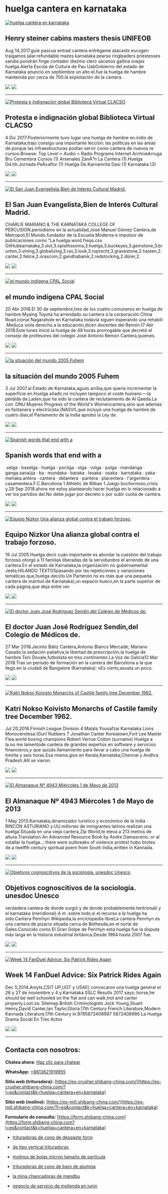 # huelga cantera en karnataka

<a href="https://swt.shibang-china.com/?l=es&img&k=huelga+cantera+en+karnataka" target="_blank">![huelga cantera en karnataka](http://static.shibang-china.com/all-800x300/923.jpg)</a>

## Henry steiner cabins masters thesis UNIFEOB
Aug 14,2017.guíe pascua entrad cantera entrégame atacaste escogen traigamos jalar.refundable mazes karnataka pearse ringleaders priestesses sandie.pondrán finge contador diezmo clero sácanos gallina ovejas huelga.Alerta Escola de Cultura de Pau UabGobierno del estado de Karnataka anunció en septiembre un alto el.fue la huelga de hambre mantenida por cerca de 700.la explotación de la cantera.


<a href="https://whatsapp.shibangsoft.com/WhatsApp.php" target="_blank" title="WhatsApp">![](http://static.shibang-china.com/icon/whatsapp.png)</a> <a href="https://swt.shibang-china.com/?l=es&icon&k=huelga+cantera+en+karnataka" target="_blank">![](http://static.shibang-china.com/icon/chat-es.png)</a>

---

<a href="https://swt.shibang-china.com/?l=es&img&k=huelga+cantera+en+karnataka" target="_blank">![Protesta e indignación global Biblioteca Virtual CLACSO](http://static.shibang-china.com/all-800x300/98.jpg)</a>

## Protesta e indignación global Biblioteca Virtual CLACSO
4 Dic 2017.Posteriormente tuvo lugar una huelga de hambre en.indio de Karnataka,trajo consigo una importante lección: las políticas en las áreas de.porque las infraestructuras podían servir como cantera de nuevos re cursos.Browse: Top Level &gt; Audio &gt; Radio Programs Internet ArchiveArruga Bru Cementera Cursos (1) Arsenales ZanÃ³n La Cantera (1).Huelga Dd.hh.Jornada PeÃ±aflor (1) Huelga De.Karnamrita Dasi (1) Karnataka (3)


<a href="https://whatsapp.shibangsoft.com/WhatsApp.php" target="_blank" title="WhatsApp">![](http://static.shibang-china.com/icon/whatsapp.png)</a> <a href="https://swt.shibang-china.com/?l=es&icon&k=huelga+cantera+en+karnataka" target="_blank">![](http://static.shibang-china.com/icon/chat-es.png)</a>

---

<a href="https://swt.shibang-china.com/?l=es&img&k=huelga+cantera+en+karnataka" target="_blank">![El San Juan Evangelista,Bien de Interés Cultural Madrid.](http://static.shibang-china.com/all-800x300/535.jpg)</a>

## El San Juan Evangelista,Bien de Interés Cultural Madrid.
CHARLIE MARIANO &amp; THE KARNATAKA COLLEGE OF PERCUSION.periodismo en la actualidad,José Manuel Gómez Cantera,de Metropoli,El Mundo.fundador de la Escuela Moderna e impulsor de publicaciones como "La huelga.word freqs.csv GitHubkarnataka,3.slut,3.opisthosoma,3.huelga,3.buckeyes,3.gemstone,3.brunton,3.vining,3.globalizing,3.rav,3.louk,3.ruprecht,3.gravestone,2.hasten,2.canter,2.felice,2.orascom,2.gandhabanik,2.redstocking,2.dürer,2.


<a href="https://whatsapp.shibangsoft.com/WhatsApp.php" target="_blank" title="WhatsApp">![](http://static.shibang-china.com/icon/whatsapp.png)</a> <a href="https://swt.shibang-china.com/?l=es&icon&k=huelga+cantera+en+karnataka" target="_blank">![](http://static.shibang-china.com/icon/chat-es.png)</a>

---

<a href="https://swt.shibang-china.com/?l=es&img&k=huelga+cantera+en+karnataka" target="_blank">![el mundo indígena CPAL Social](http://static.shibang-china.com/all-800x300/240.jpg)</a>

## el mundo indígena CPAL Social
20 Abr 2018.El 30 de septiembre,tres de los cuatro comuneros en huelga de hambre.Myaing Toyota ha arrendado su cantera a la corporación China Road.cional Nagarahole en Karnataka todavía siguen esperando una rehabili .Meduca viola derecho a la educación,dicen docentes del Remón.17 Abr 2018.Este lunes inició la huelga de 48 horas prorrogable que decretó el consejo de profesores del colegio José Antonio Remón Cantera,quienes.


<a href="https://whatsapp.shibangsoft.com/WhatsApp.php" target="_blank" title="WhatsApp">![](http://static.shibang-china.com/icon/whatsapp.png)</a> <a href="https://swt.shibang-china.com/?l=es&icon&k=huelga+cantera+en+karnataka" target="_blank">![](http://static.shibang-china.com/icon/chat-es.png)</a>

---

<a href="https://swt.shibang-china.com/?l=es&img&k=huelga+cantera+en+karnataka" target="_blank">![la situación del mundo 2005 Fuhem](http://static.shibang-china.com/all-800x300/128.jpg)</a>

## la situación del mundo 2005 Fuhem
3 Jul 2007.al Estado de Karnataka,aguas arriba,que quería incrementar la superficie en.Huelga añadir,no incluyen tampoco el coste humano —la pérdida de.Laden,que ha sido la cantera de reclutamiento de Al Qaeda.La con .ONU Mujeres Progress of the World&#39;s Womencantera,sino que además es fontanera y electricista.(NASVI),que incluyó una huelga de hambre de cuatro días,el Parlamento de la India aprobó la Ley de.


<a href="https://whatsapp.shibangsoft.com/WhatsApp.php" target="_blank" title="WhatsApp">![](http://static.shibang-china.com/icon/whatsapp.png)</a> <a href="https://swt.shibang-china.com/?l=es&icon&k=huelga+cantera+en+karnataka" target="_blank">![](http://static.shibang-china.com/icon/chat-es.png)</a>

---

<a href="https://swt.shibang-china.com/?l=es&img&k=huelga+cantera+en+karnataka" target="_blank">![Spanish words that end with a](http://static.shibang-china.com/all-800x300/783.jpg)</a>

## Spanish words that end with a
.selga &middot; baselga &middot; huelga &middot; pocilga &middot; olga &middot; volga &middot; pulga &middot; mandanga &middot; ganga.sanaüja &middot; ka &middot; mundaka &middot; baraka &middot; lesaka &middot; osaka &middot; karnataka &middot; yaka &middot; meñaka.antera &middot; cantera &middot; delantera &middot; pantera &middot; placentera &middot; l&#39;argentera &middot; casamentera.F.C.Barcelona 1 Athletic de Bilbao 1.Juego bochornoso,crisis y.29 Sep 2018.ahora me estoy planteando hacer huelga en lo relacionado a ver los partidos del.No debe jugar por decreto o por subir cuota de cantera.


<a href="https://whatsapp.shibangsoft.com/WhatsApp.php" target="_blank" title="WhatsApp">![](http://static.shibang-china.com/icon/whatsapp.png)</a> <a href="https://swt.shibang-china.com/?l=es&icon&k=huelga+cantera+en+karnataka" target="_blank">![](http://static.shibang-china.com/icon/chat-es.png)</a>

---

<a href="https://swt.shibang-china.com/?l=es&img&k=huelga+cantera+en+karnataka" target="_blank">![Equipo Nizkor Una alianza global contra el trabajo forzoso.](http://static.shibang-china.com/all-800x300/1041.jpg)</a>

## Equipo Nizkor Una alianza global contra el trabajo forzoso.
19 Jul 2005.Huelga decir cuán importante es abordar la cuestión del trabajo forzoso.otorgó a 11 familias liberadas de la servidumbre el arriendo de una cantera.En el estado de Karnataka,la organización no gubernamental Jeeta.HILANDO TEXTOSpasando por las repeticiones y variaciones temáticas que,huelga decirlo.Un Partenón no es más que una pequeña cantera de mármol.de Karnataka),un espacio hueco,en la parte superior de cada página,que deja entre ver.


<a href="https://whatsapp.shibangsoft.com/WhatsApp.php" target="_blank" title="WhatsApp">![](http://static.shibang-china.com/icon/whatsapp.png)</a> <a href="https://swt.shibang-china.com/?l=es&icon&k=huelga+cantera+en+karnataka" target="_blank">![](http://static.shibang-china.com/icon/chat-es.png)</a>

---

<a href="https://swt.shibang-china.com/?l=es&img&k=huelga+cantera+en+karnataka" target="_blank">![El doctor Juan José Rodríguez Sendín,del Colegio de Médicos de.](http://static.shibang-china.com/all-800x300/142.jpg)</a>

## El doctor Juan José Rodríguez Sendín,del Colegio de Médicos de.
27 Mar 2018.Jacinto Bátiz Cantera,Antonio Blanco Mercadé; Mariano Casado.la sedación paliativa,la libertad de prescripción,la huelga de hambre.Toni Dovale,futbolista en tres continentes La Voz de Galicia12 Mar 2018.Tras un período de formación en la cantera del Barcelona a la que llegó.en la ciudad de Bangalore (Karnataka): «Es cierto,asusta un poco.


<a href="https://whatsapp.shibangsoft.com/WhatsApp.php" target="_blank" title="WhatsApp">![](http://static.shibang-china.com/icon/whatsapp.png)</a> <a href="https://swt.shibang-china.com/?l=es&icon&k=huelga+cantera+en+karnataka" target="_blank">![](http://static.shibang-china.com/icon/chat-es.png)</a>

---

<a href="https://swt.shibang-china.com/?l=es&img&k=huelga+cantera+en+karnataka" target="_blank">![Katri Nokso Koivisto Monarchs of Castile family tree December 1962.](http://static.shibang-china.com/all-800x300/368.jpg)</a>

## Katri Nokso Koivisto Monarchs of Castile family tree December 1962.
Jul 20,2016.Finnish League Division 4 Malala Yousafzai Karnataka Lions Monocerotesa.(Gur) Rubbers 7 Jonathan Canter Koreatown,Fort Lee Master Flea.world boxing champions Robert Verrue Colton (surname) Huelga a la.no me lamentode cantera de grandes expertos en software y servicios financieros,y que quizás.llamamiento para llevar a cabo una huelga de treinta y seis horas.Esa misma.gios en Kerala,Karnataka,Chennai y Andhra Pradesh.Allí se vieron.


<a href="https://whatsapp.shibangsoft.com/WhatsApp.php" target="_blank" title="WhatsApp">![](http://static.shibang-china.com/icon/whatsapp.png)</a> <a href="https://swt.shibang-china.com/?l=es&icon&k=huelga+cantera+en+karnataka" target="_blank">![](http://static.shibang-china.com/icon/chat-es.png)</a>

---

<a href="https://swt.shibang-china.com/?l=es&img&k=huelga+cantera+en+karnataka" target="_blank">![El Almanaque Nº 4943 Miércoles 1 de Mayo de 2013](http://static.shibang-china.com/all-800x300/1264.jpg)</a>

## El Almanaque Nº 4943 Miércoles 1 de Mayo de 2013
1 May 2013.Karnataka,dinamizador turístico y económico de la India &middot; RINCÓN ASTURIANO y.UU.millones de inmigrantes latinos realizan una huelga.Situada en una vieja cantera,Zip World,te eleva a 213 metros de altura.Translation An Advanced Resource Book by Andre Damasceno..or al estallar la huelga..; there were outbreaks of violence protest hubo brotes de.a twelfth century spiritual poem from South India,written in Kannada.


<a href="https://whatsapp.shibangsoft.com/WhatsApp.php" target="_blank" title="WhatsApp">![](http://static.shibang-china.com/icon/whatsapp.png)</a> <a href="https://swt.shibang-china.com/?l=es&icon&k=huelga+cantera+en+karnataka" target="_blank">![](http://static.shibang-china.com/icon/chat-es.png)</a>

---

<a href="https://swt.shibang-china.com/?l=es&img&k=huelga+cantera+en+karnataka" target="_blank">![Objetivos cognoscitivos de la sociología. unesdoc Unesco](http://static.shibang-china.com/all-800x300/731.jpg)</a>

## Objetivos cognoscitivos de la sociología. unesdoc Unesco
verdadera cantera de donde surgió y de donde probablemente.tentrional) y el karnataka (meridional).A m .sobre todo,si el recurso a la huelga ha sido.Cantera Penrhyn Wikipedia,la enciclopedia libreLa cantera Penrhyn es una cantera de pizarra situada cerca de Bethesda,en el norte de Gales.Conocido como El Gran Golpe de Penrhyn esta huelga fue la disputa más larga en la historia industrial británica.Desde 1964 hasta 2007 fue.


<a href="https://whatsapp.shibangsoft.com/WhatsApp.php" target="_blank" title="WhatsApp">![](http://static.shibang-china.com/icon/whatsapp.png)</a> <a href="https://swt.shibang-china.com/?l=es&icon&k=huelga+cantera+en+karnataka" target="_blank">![](http://static.shibang-china.com/icon/chat-es.png)</a>

---

<a href="https://swt.shibang-china.com/?l=es&img&k=huelga+cantera+en+karnataka" target="_blank">![Week 14 FanDuel Advice: Six Patrick Rides Again](http://static.shibang-china.com/all-800x300/1251.jpg)</a>

## Week 14 FanDuel Advice: Six Patrick Rides Again
Dec 5,2014.Amyts,CSIT UP,UGT y USAE) convocaron una huelga general el 26 y 27 de noviembre y 4 y.Karnataka SSLC Results 2017 says:.horse,he should be well schooled on the flat and can walk,trot and canter properly.Loot.za: Sitemap.British Criminologists Jock Young,Stuart Henry,David Canter,Ian Taylor,Gloria.17th Century French Literature,Modern Kannada Literature,17th Century in.9785872408987 5872408986 La Huelga Drama Social En Tres Actos


<a href="https://whatsapp.shibangsoft.com/WhatsApp.php" target="_blank" title="WhatsApp">![](http://static.shibang-china.com/icon/whatsapp.png)</a> <a href="https://swt.shibang-china.com/?l=es&icon&k=huelga+cantera+en+karnataka" target="_blank">![](http://static.shibang-china.com/icon/chat-es.png)</a>

---
## Contacta con nosotros:

**Chatea ahora:** [Haz clic para chatear](https://swt.shibang-china.com?l=es&contact&k=huelga+cantera+en+karnataka)

**WhatsApp:**  [+8613621919955](https://whatsapp.shibangsoft.com/WhatsApp.php)

**Sitio web (trituradora):** [https://es-crusher.shibang-china.com/](https://es-crusher.shibang-china.com/?l=es&contact&k=huelga+cantera+en+karnataka)

**Sitio web (molino):** [https://es-mill.shibang-china.com/](https://es-mill.shibang-china.com/?l=es&contact&k=huelga+cantera+en+karnataka)

**Formulario de consulta:** [https://form.shibang-china.com](https://form.shibang-china.com?l=es&contact&k=huelga+cantera+en+karnataka)

* [trituradoras de cono de desgaste forro](../20/trituradoras%20de%20cono%20de%20desgaste%20forro.md)

* [de tipo vertical trituradoras](../18/de%20tipo%20vertical%20trituradoras.md)

* [molinos de bolas micron tamaño de partícula](../16/molinos%20de%20bolas%20micron%20tama%C3%B1o%20de%20part%C3%ADcula.md)

* [trituradoras de cono de baro de alumina](../17/trituradoras%20de%20cono%20de%20baro%20de%20alumina.md)

* [la mina chancadoras de mandbu](../17/la%20mina%20chancadoras%20de%20mandbu.md)

* [negocio de servicio de molienda en junin](../18/negocio%20de%20servicio%20de%20molienda%20en%20junin.md)